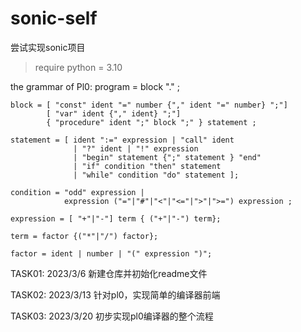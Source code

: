 # sonic-self
尝试实现sonic项目

> require python = 3.10

the grammar of Pl0:
program = block "." ;
```shell
block = [ "const" ident "=" number {"," ident "=" number} ";"]
        [ "var" ident {"," ident} ";"]
        { "procedure" ident ";" block ";" } statement ;

statement = [ ident ":=" expression | "call" ident 
              | "?" ident | "!" expression 
              | "begin" statement {";" statement } "end" 
              | "if" condition "then" statement 
              | "while" condition "do" statement ];

condition = "odd" expression |
            expression ("="|"#"|"<"|"<="|">"|">=") expression ;

expression = [ "+"|"-"] term { ("+"|"-") term};

term = factor {("*"|"/") factor};

factor = ident | number | "(" expression ")";
```

TASK01: 2023/3/6
新建仓库并初始化readme文件

TASK02: 2023/3/13
针对pl0，实现简单的编译器前端

TASK03: 2023/3/20
初步实现pl0编译器的整个流程

